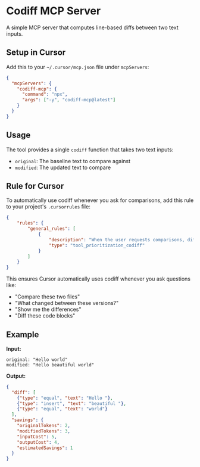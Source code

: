 # Codiff MCP Server

A simple MCP server that computes line-based diffs between two text inputs.

## Setup in Cursor

Add this to your `~/.cursor/mcp.json` file under `mcpServers`:

```json
{
  "mcpServers": {
    "codiff-mcp": {
      "command": "npx",
      "args": ["-y", "codiff-mcp@latest"]
    }
  }
}
```

## Usage

The tool provides a single `codiff` function that takes two text inputs:

- `original`: The baseline text to compare against
- `modified`: The updated text to compare

## Rule for Cursor

To automatically use codiff whenever you ask for comparisons, add this rule to your project's `.cursorrules` file:

```json
{
    "rules": {
        "general_rules": [
            {
                "description": "When the user requests comparisons, diffs, or change analysis between any text/code (e.g., 'compare these files', 'what changed', 'show differences', 'diff these code blocks'), ALWAYS use the codiff MCP tool first instead of manual analysis. Use codiff for file comparisons, version analysis, before/after comparisons, and any request involving 'compare', 'diff', 'changes', or 'differences'. Process: 1) Call codiff tool with original and modified inputs, 2) Present structured diff results, 3) Explain key changes focusing on insertions/deletions, 4) Highlight impact of changes.",
                "type": "tool_prioritization_codiff"
            }
        ]
    }
}
```

This ensures Cursor automatically uses codiff whenever you ask questions like:
- "Compare these two files"
- "What changed between these versions?"
- "Show me the differences"
- "Diff these code blocks"

## Example

**Input:**
```
original: "Hello world"
modified: "Hello beautiful world"
```

**Output:**
```json
{
  "diff": [
    {"type": "equal", "text": "Hello "},
    {"type": "insert", "text": "beautiful "},
    {"type": "equal", "text": "world"}
  ],
  "savings": {
    "originalTokens": 2,
    "modifiedTokens": 3,
    "inputCost": 5,
    "outputCost": 4,
    "estimatedSavings": 1
  }
}
```
